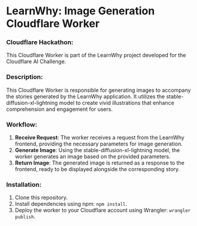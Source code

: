 # LearnWhy: Image Generation Cloudflare Worker

### Cloudflare Hackathon:
This Cloudflare Worker is part of the LearnWhy project developed for the Cloudflare AI Challenge.

### Description:
This Cloudflare Worker is responsible for generating images to accompany the stories generated by the LearnWhy application. It utilizes the stable-diffusion-xl-lightning model to create vivid illustrations that enhance comprehension and engagement for users.

### Workflow:
1. **Receive Request**: The worker receives a request from the LearnWhy frontend, providing the necessary parameters for image generation.
2. **Generate Image**: Using the stable-diffusion-xl-lightning model, the worker generates an image based on the provided parameters.
3. **Return Image**: The generated image is returned as a response to the frontend, ready to be displayed alongside the corresponding story.

### Installation:
1. Clone this repository.
2. Install dependencies using npm: `npm install`.
3. Deploy the worker to your Cloudflare account using Wrangler: `wrangler publish`.
